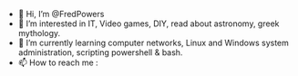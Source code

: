 - 👋 Hi, I’m @FredPowers
- 👀 I’m interested in IT, Video games, DIY, read about astronomy, greek mythology.
- 🌱 I’m currently learning computer networks, Linux and Windows system administration, scripting powershell & bash. 
- 📫 How to reach me :

<!---
FredPowers/FredPowers is a ✨ special ✨ repository because its `README.md` (this file) appears on your GitHub profile.
You can click the Preview link to take a look at your changes.
--->
